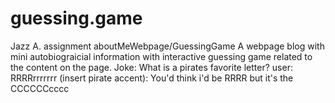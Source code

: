 # guessing.game
Jazz A.
assignment aboutMeWebpage/GuessingGame
A webpage blog with mini autobiograicial information with interactive guessing game related to the content on the page.
Joke:
What is a pirates favorite letter?
user: RRRRrrrrrrr
(insert pirate accent):
You'd think i'd be RRRR but it's the CCCCCCcccc
